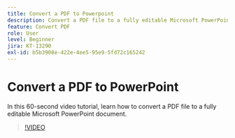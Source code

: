 ```yaml
---
title: Convert a PDF to Powerpoint
description: Convert a PDF file to a fully editable Microsoft PowerPoint document
feature: Convert PDF
role: User
level: Beginner
jira: KT-13290
exl-id: b5b3908e-422e-4ee5-95e9-5fd72c165242
---
```

# Convert a PDF to PowerPoint

In this 60-second video tutorial, learn how to convert a PDF file to a fully editable Microsoft PowerPoint document.

>[!VIDEO](https://video.tv.adobe.com/v/342629?quality=12&learn=on&hidetitle=true)
